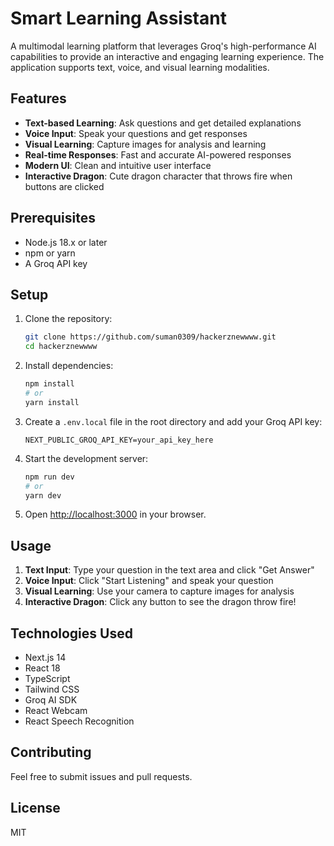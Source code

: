 # Smart Learning Assistant

A multimodal learning platform that leverages Groq's high-performance AI capabilities to provide an interactive and engaging learning experience. The application supports text, voice, and visual learning modalities.

## Features

- **Text-based Learning**: Ask questions and get detailed explanations
- **Voice Input**: Speak your questions and get responses
- **Visual Learning**: Capture images for analysis and learning
- **Real-time Responses**: Fast and accurate AI-powered responses
- **Modern UI**: Clean and intuitive user interface
- **Interactive Dragon**: Cute dragon character that throws fire when buttons are clicked

## Prerequisites

- Node.js 18.x or later
- npm or yarn
- A Groq API key

## Setup

1. Clone the repository:
   ```bash
   git clone https://github.com/suman0309/hackerznewwww.git
   cd hackerznewwww
   ```

2. Install dependencies:
   ```bash
   npm install
   # or
   yarn install
   ```

3. Create a `.env.local` file in the root directory and add your Groq API key:
   ```
   NEXT_PUBLIC_GROQ_API_KEY=your_api_key_here
   ```

4. Start the development server:
   ```bash
   npm run dev
   # or
   yarn dev
   ```

5. Open [http://localhost:3000](http://localhost:3000) in your browser.

## Usage

1. **Text Input**: Type your question in the text area and click "Get Answer"
2. **Voice Input**: Click "Start Listening" and speak your question
3. **Visual Learning**: Use your camera to capture images for analysis
4. **Interactive Dragon**: Click any button to see the dragon throw fire!

## Technologies Used

- Next.js 14
- React 18
- TypeScript
- Tailwind CSS
- Groq AI SDK
- React Webcam
- React Speech Recognition

## Contributing

Feel free to submit issues and pull requests.

## License

MIT 
